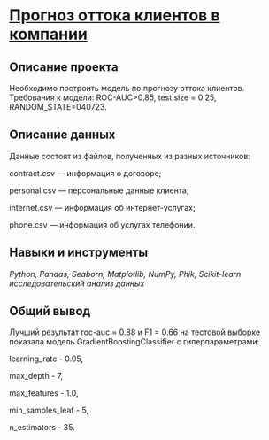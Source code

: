 # [Прогноз оттока клиентов в компании](https://github.com/AlxndrSklv/Yandex-Practicum/blob/0e52fbb884d1a0fd5a0cd16b2d01fbf4aaff710e/Clients_churn/Clients_churn.ipynb)

## Описание проекта

Необходимо построить модель по прогнозу оттока клиентов. Требования к модели: ROC-AUC>0.85, test size = 0.25, RANDOM_STATE=040723.

## Описание данных

Данные состоят из файлов, полученных из разных источников:

contract.csv — информация о договоре;

personal.csv — персональные данные клиента;

internet.csv — информация об интернет-услугах;

phone.csv — информация об услугах телефонии.

## Навыки и инструменты

*Python, Pandas, Seaborn, Matplotlib, NumPy, Phik, Scikit-learn исследовательский анализ данных*

## Общий вывод

Лучший результат roc-auc = 0.88 и F1 = 0.66 на тестовой выборке показала модель GradientBoostingClassifier с гиперпараметрами:

learning_rate - 0.05,

max_depth - 7,

max_features - 1.0,

min_samples_leaf - 5,

n_estimators - 35.

